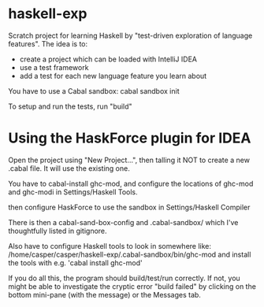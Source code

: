 haskell-exp
===========

Scratch project for learning Haskell by "test-driven
exploration of language features". The idea is to:

- create a project which can be loaded with IntelliJ IDEA
- use a test framework
- add a test for each new language feature you learn about

You have to use a Cabal sandbox:
cabal sandbox init

To setup and run the tests, run "build"

Using the HaskForce plugin for IDEA
===================================

Open the project using "New Project...", then
talling it NOT to create a new .cabal file. It will
use the existing one.

You have to cabal-install ghc-mod, and configure
the locations of ghc-mod and ghc-modi in Settings/Haskell Tools.

then configure HaskForce to use the sandbox in Settings/Haskell Compiler

There is then a cabal-sand-box-config and .cabal-sandbox/
which I've thoughtfully listed in gitignore.

Also have to configure Haskell tools to look in somewhere like:
/home/casper/casper/haskell-exp/.cabal-sandbox/bin/ghc-mod
and install the tools with e.g. 'cabal install ghc-mod'

If you do all this, the program should build/test/run correctly.
If not, you might be able to investigate the cryptic error "build failed"
by clicking on the bottom mini-pane (with the message) or the Messages tab.


